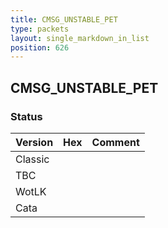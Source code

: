 ```yaml
---
title: CMSG_UNSTABLE_PET
type: packets
layout: single_markdown_in_list
position: 626
---
```


## CMSG_UNSTABLE_PET

### Status

Version | Hex | Comment
---------- | ---------- | ---------- 
Classic |  |  
TBC |  |  
WotLK |  |  
Cata |  |  
